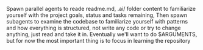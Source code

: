 Spawn parallel agents to reade readme.md, .ai/ folder content to familiarize yourself with the project goals, status and tasks remaining,
Then spawn subagents to examine the codebase to familiarize yourself with patterns and how everything is structured, not write any code or try to change anything, just read and take it in.
Eventually we'll want to do $ARGUMENTS, but for now the most important thing is to focus in learning the repository

